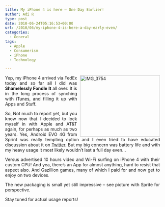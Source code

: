 ```yaml
---
title: My iPhone 4 is here – One Day Earlier!
author: Adi R
type: post
date: 2010-06-24T05:16:53+00:00
url: /2010/06/my-iphone-4-is-here-a-day-early-even/
categories:
  - General
tags:
  - Apple
  - Consumerism
  - iPhone
  - Technology

---
```

<p align="justify">
  <a href="http://www.apple.com/iphone/features/" target="_blank"><img style="border-bottom: 0px; border-left: 0px; margin: 0px 0px 0px 10px; display: inline; border-top: 0px; border-right: 0px" title="IMG_3754" border="0" alt="IMG_3754" align="right" src="https://i2.wp.com/www.adir1.com/uploads/2010/06/IMG_3754.jpg?resize=260%2C200" width="260" height="200" data-recalc-dims="1" /></a> Yep, my iPhone 4 arrived via FedEx today and so far all I did was <strong>Shamelessly Fondle It</strong> all over. It is in the long process of synching with iTunes, and filling it up with Apps and Stuff.
</p>

<p align="justify">
  So, Not much to report yet, but you know now that I decided to lock myself in with Apple and AT&T again, for perhaps as much as two years. Yes, Android EVO 4G from Sprint was really tempting option and I even tried to have educated discussion about it on <a href="http://twitter.com/adir1/status/15754321337" target="_blank">Twitter</a>. But my big concern was battery life and with my heavy usage it most likely wouldn’t last a full day even…
</p>

<p align="justify">
  Versus advertised 10 hours video and Wi-Fi surfing on iPhone 4 with their custom CPU! And yea, there’s an App for almost anything, hard to resist that aspect also. And Gazillion games, many of which I paid for and now get to enjoy on two devices.
</p>

<p align="justify">
  The new packaging is small yet still impressive &#8211; see picture with Sprite for perspective.
</p>

<p align="justify">
  Stay tuned for actual usage reports!
</p>